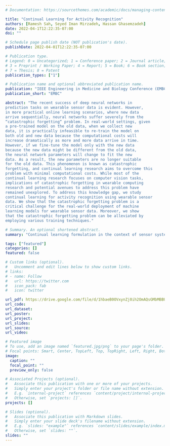 ```yaml
---
# Documentation: https://sourcethemes.com/academic/docs/managing-content/

title: "Continual Learning for Activity Recognition"
authors: [Ramesh Sah, Seyed Iman Mirzadeh, Hassan Ghasemzadeh]
date: 2022-04-1T12:22:35-07:00
doi: ""

# Schedule page publish date (NOT publication's date).
publishDate: 2022-04-01T12:22:35-07:00

# Publication type.
# Legend: 0 = Uncategorized; 1 = Conference paper; 2 = Journal article;
# 3 = Preprint / Working Paper; 4 = Report; 5 = Book; 6 = Book section;
# 7 = Thesis; 8 = Patent
publication_types: ["1"]

# Publication name and optional abbreviated publication name.
publication: "IEEE Engineering in Medicine and Biology Conference (EMBC), 2022"
publication_short: "EMBC"

abstract: "The recent success of deep neural networks in
prediction tasks on wearable sensor data is evident. However,
in more practical online learning scenarios, where new data
arrive sequentially, neural networks suffer severely from the
“catastrophic forgetting“ problem. In real-world settings, given
a pre-trained model on the old data, when we collect new
data, it is practically infeasible to re-train the model on
both old and new data because the computational costs will
increase dramatically as more and more data arrive in time.
However, if we fine-tune the model only with the new data
because the new data might be different from the old data,
the neural network parameters will change to fit the new
data. As a result, the new parameters are no longer suitable
for the old data. This phenomenon is known as catastrophic
forgetting, and continual learning research aims to overcome this
problem with minimal computational costs. While most of the
continual learning research focuses on computer vision tasks,
implications of catastrophic forgetting in wearable computing
research and potential avenues to address this problem have
remained unexplored. To address this knowledge gap, we study
continual learning for activity recognition using wearable sensor
data. We show that the catastrophic forgetting problem is a
critical challenge for the real-world deployment of machine
learning models for wearable sensor data. Moreover, we show
that the catastrophic forgetting problem can be alleviated by
employing various training techniques."

# Summary. An optional shortened abstract.
summary: "Continual learning formulation in the context of sensor systems."

tags: ["featured"]
categories: []
featured: false

# Custom links (optional).
#   Uncomment and edit lines below to show custom links.
# links:
# - name: Follow
#   url: https://twitter.com
#   icon_pack: fab
#   icon: twitter

url_pdf: https://drive.google.com/file/d/1hbaeB0OVxynZj0ih2OmAQsGMbMBBUM0t/view?usp=sharing
url_code: 
url_dataset:
url_poster:
url_project:
url_slides: 
url_source:
url_video: 

# Featured image
# To use, add an image named `featured.jpg/png` to your page's folder.
# Focal points: Smart, Center, TopLeft, Top, TopRight, Left, Right, BottomLeft, Bottom, BottomRight.
image:
  caption: ""
  focal_point: ""
  preview_only: false

# Associated Projects (optional).
#   Associate this publication with one or more of your projects.
#   Simply enter your project's folder or file name without extension.
#   E.g. `internal-project` references `content/project/internal-project/index.md`.
#   Otherwise, set `projects: []`.
projects: []

# Slides (optional).
#   Associate this publication with Markdown slides.
#   Simply enter your slide deck's filename without extension.
#   E.g. `slides: "example"` references `content/slides/example/index.md`.
#   Otherwise, set `slides: ""`.
slides: ""
---
```

